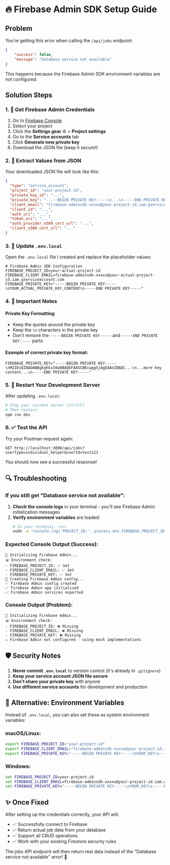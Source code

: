 # 🔥 Firebase Admin SDK Setup Guide

## Problem
You're getting this error when calling the `/api/jobs` endpoint:
```json
{
    "success": false,
    "message": "Database service not available"
}
```

This happens because the Firebase Admin SDK environment variables are not configured.

## Solution Steps

### 1. 🔑 Get Firebase Admin Credentials

1. Go to [Firebase Console](https://console.firebase.google.com/)
2. Select your project
3. Click the **Settings gear** ⚙️ > **Project settings**
4. Go to the **Service accounts** tab
5. Click **Generate new private key**
6. Download the JSON file (keep it secure!)

### 2. 📝 Extract Values from JSON

Your downloaded JSON file will look like this:
```json
{
  "type": "service_account",
  "project_id": "your-project-id",
  "private_key_id": "...",
  "private_key": "-----BEGIN PRIVATE KEY-----\n...\n-----END PRIVATE KEY-----\n",
  "client_email": "firebase-adminsdk-xxxxx@your-project-id.iam.gserviceaccount.com",
  "client_id": "...",
  "auth_uri": "...",
  "token_uri": "...",
  "auth_provider_x509_cert_url": "...",
  "client_x509_cert_url": "..."
}
```

### 3. 🔧 Update `.env.local`

Open the `.env.local` file I created and replace the placeholder values:

```env
# Firebase Admin SDK Configuration
FIREBASE_PROJECT_ID=your-actual-project-id
FIREBASE_CLIENT_EMAIL=firebase-adminsdk-xxxxx@your-actual-project-id.iam.gserviceaccount.com
FIREBASE_PRIVATE_KEY="-----BEGIN PRIVATE KEY-----\nYOUR_ACTUAL_PRIVATE_KEY_CONTENT\n-----END PRIVATE KEY-----"
```

### 4. 🚨 Important Notes

#### Private Key Formatting
- Keep the quotes around the private key
- Keep the `\n` characters in the private key
- Don't remove the `-----BEGIN PRIVATE KEY-----` and `-----END PRIVATE KEY-----` parts

#### Example of correct private key format:
```env
FIREBASE_PRIVATE_KEY="-----BEGIN PRIVATE KEY-----\nMIIEvQIBADANBgkqhkiG9w0BAQEFAASCBKcwggSjAgEAAoIBAQC...\n...more key content...\n-----END PRIVATE KEY-----"
```

### 5. 🔄 Restart Your Development Server

After updating `.env.local`:
```bash
# Stop your current server (Ctrl+C)
# Then restart:
npm run dev
```

### 6. ✅ Test the API

Try your Postman request again:
```
GET http://localhost:3000/api/jobs?userType=individual_helper&userId=test123
```

You should now see a successful response!

## 🔍 Troubleshooting

### If you still get "Database service not available":

1. **Check the console logs** in your terminal - you'll see Firebase Admin initialization messages
2. **Verify environment variables** are loaded:
   ```bash
   # In your terminal, run:
   node -e "console.log('PROJECT_ID:', process.env.FIREBASE_PROJECT_ID)"
   ```

### Expected Console Output (Success):
```
🔧 Initializing Firebase Admin...
📊 Environment check:
- FIREBASE_PROJECT_ID: ✅ Set
- FIREBASE_CLIENT_EMAIL: ✅ Set
- FIREBASE_PRIVATE_KEY: ✅ Set
🎯 Creating Firebase Admin config...
✅ Firebase Admin config created
✅ Firebase Admin app initialized
✅ Firebase Admin services exported
```

### Console Output (Problem):
```
🔧 Initializing Firebase Admin...
📊 Environment check:
- FIREBASE_PROJECT_ID: ❌ Missing
- FIREBASE_CLIENT_EMAIL: ❌ Missing
- FIREBASE_PRIVATE_KEY: ❌ Missing
⚠️ Firebase Admin not configured - using mock implementations
```

## 🛡️ Security Notes

1. **Never commit `.env.local`** to version control (it's already in `.gitignore`)
2. **Keep your service account JSON file secure**
3. **Don't share your private key** with anyone
4. **Use different service accounts** for development and production

## 📱 Alternative: Environment Variables

Instead of `.env.local`, you can also set these as system environment variables:

### macOS/Linux:
```bash
export FIREBASE_PROJECT_ID="your-project-id"
export FIREBASE_CLIENT_EMAIL="firebase-adminsdk-xxxxx@your-project-id.iam.gserviceaccount.com"
export FIREBASE_PRIVATE_KEY="-----BEGIN PRIVATE KEY-----\nYOUR_KEY\n-----END PRIVATE KEY-----"
```

### Windows:
```cmd
set FIREBASE_PROJECT_ID=your-project-id
set FIREBASE_CLIENT_EMAIL=firebase-adminsdk-xxxxx@your-project-id.iam.gserviceaccount.com
set FIREBASE_PRIVATE_KEY="-----BEGIN PRIVATE KEY-----\nYOUR_KEY\n-----END PRIVATE KEY-----"
```

## ✨ Once Fixed

After setting up the credentials correctly, your API will:
- ✅ Successfully connect to Firebase
- ✅ Return actual job data from your database
- ✅ Support all CRUD operations
- ✅ Work with your existing Firestore security rules

The jobs API endpoint will then return real data instead of the "Database service not available" error! 🎉